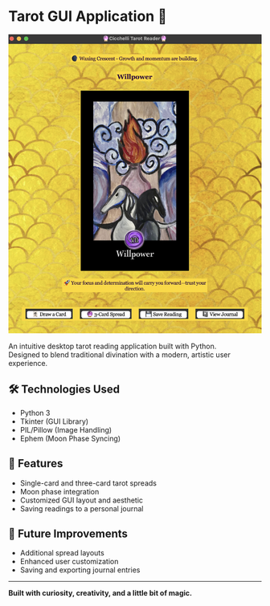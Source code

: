 # Tarot GUI Application 🔮
![Tarot GUI Screenshot](images/screenshot.png)

An intuitive desktop tarot reading application built with Python.  
Designed to blend traditional divination with a modern, artistic user experience.

## 🛠 Technologies Used
- Python 3
- Tkinter (GUI Library)
- PIL/Pillow (Image Handling)
- Ephem (Moon Phase Syncing)

## 🎴 Features
- Single-card and three-card tarot spreads
- Moon phase integration
- Customized GUI layout and aesthetic
- Saving readings to a personal journal

## 🌱 Future Improvements
- Additional spread layouts
- Enhanced user customization
- Saving and exporting journal entries

---

**Built with curiosity, creativity, and a little bit of magic.**

